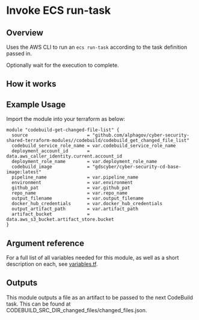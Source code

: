 # Invoke ECS run-task
## Overview
Uses the AWS CLI to run an `ecs run-task` according to the task definition
passed in.

Optionally wait for the execution to complete. 

## How it works


## Example Usage
Import the module into your terraform as below:
```
module "codebuild-get-changed-file-list" {
  source                      = "github.com/alphagov/cyber-security-shared-terraform-modules//codebuild/codebuild_get_changed_file_list"
  codebuild_service_role_name = var.codebuild_service_role_name
  deployment_account_id       = data.aws_caller_identity.current.account_id
  deployment_role_name        = var.deployment_role_name
  codebuild_image             = "gdscyber/cyber-security-cd-base-image:latest"
  pipeline_name               = var.pipeline_name
  environment                 = var.environment
  github_pat                  = var.github_pat
  repo_name                   = var.repo_name
  output_filename             = var.output_filename
  docker_hub_credentials      = var.docker_hub_credentials
  output_artifact_path        = var.artifact_path
  artifact_bucket             = data.aws_s3_bucket.artifact_store.bucket
}
```
## Argument reference

For a full list of all variables needed for this module, as well as a short description on each,
see [variables.tf](variables.tf).

## Outputs
This module outputs a file as an artifact to be passed to the next CodeBuild task. This can be found at
CODEBUILD_SRC_DIR_changed_files/changed_files.json.